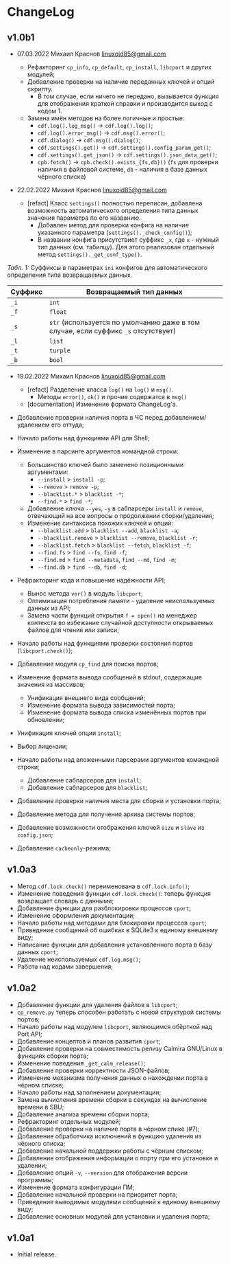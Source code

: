 # ChangeLog

## v1.0b1

* 07.03.2022 Михаил Краснов <linuxoid85@gmail.com>
    * Рефакторинг `cp_info`, `cp_default`, `cp_install`, `libcport` и других модулей;
    * Добавление проверки на наличие переданных ключей и опций скрипту.
        - В том случае, если ничего не передано, вызывается функция для отображения краткой справки и производится выход с кодом 1.
    * Замена имён методов на более логичные и простые:
        - `cdf.log().log_msg()` -> `cdf.log().log()`;
        - `cdf.log().error_msg()` -> `cdf.msg().error()`;
        - `cdf.dialog()` -> `cdf.msg().dialog()`;
        - `cdf.settings().get()` -> `cdf.settings().config_param_get()`;
        - `cdf.settings().get_json()` -> `cdf.settings().json_data_get()`;
        - `cpb.fetch()` -> `cpb.check().exists_{fs,db}()` (`fs` для проверки наличия в файловой системе, `db` - наличия в базе данных чёрного списка)

* 22.02.2022 Михаил Краснов <linuxoid85@gmail.com>
    * [refact] Класс `settings()` полностью переписан, добавлена возможность автоматического определения типа данных значения параметра по его названию.
        * Добавлен метод для проверки конфига на наличие указанного параметра (`settings()._check_config()`);
        * В названии конфига присутствиет суффикс `_x`, где `x` - нужный тип данных (см. табилцу). Для этого реализован отдельный метод `settings()._get_conf_type()`.

*Табл. 1:* Суффиксы в параметрах `ini` конфигов для автоматического определения типа возвращаемых данных.

| Суффикс | Возвращаемый тип данных |
|---------|-------------------------|
| `_i` | `int`    |
| `_f` | `float`  |
| `_s` | `str` (используется по умолчанию даже в том случае, если суффикс `_s` отсутствует) |
| `_l` | `list`   |
| `_t` | `turple` |
| `_b` | `bool`   |

* 19.02.2022 Михаил Краснов <linuxoid85@gmail.com>
    * [refact] Разделение класса `log()` на `log()` и `msg()`.
        * Методы `error()`, `ok()` и прочие содержатся в `msg()`
    * [documentation] Изменение формата ChangeLog'a.
    
* Добавление проверки наличия порта в ЧС перед добавлением/удалением его оттуда;
* Начало работы над функциями API для Shell;
* Изменение в парсинге аргументов командной строки:
    * Большинство ключей было заменено позиционными аргументами:
        * `--install` > `install -p`;
        * `--remove` > `remove -p`;
        * `--blacklist.*` > `blacklist -*`;
        * `--find.*` > `find -*`;
    * Добавление ключа `--yes`, `-y` в сабпарсеры `install` и `remove`, отвечающий на все вопросы о продолжении сборки/удаления;
    * Изменение синтаксиса похожих ключей и опций:
        * `--blacklist.add` > `blacklist --add`, `blacklist -a`;
        * `--blacklist.remove` > `blacklist --remove`, `blacklist -r`;
        * `--blacklist.fetch` > `blacklist --fetch`, `blacklist -f`;
        * `--find.fs` > `find --fs`, `find -f`;
        * `--find.md` > `find --metadata`, `find --md`, `find -m`;
        * `--find.db` > `find --db`, `find -d`;
* Рефракторинг кода и повышение надёжности API;
    * Вынос метода `ver()` в модуль `libcport`;
    * Оптимизация потребления памяти - удаление неиспользуемых данных из API;
    * Замена части функций открытия `f = open()` на менеджер контекста во избежание случайной доступности открываемых файлов для чтения или записи;
* Начало работы над функциями проверки состояния портов (`libcport.check()`);
* Добавление модуля `cp_find` для поиска портов;
* Изменение формата вывода сообщений в stdout, содержащие значения из массивов;
    * Унификация внешнего вида сообщений;
    * Изменение формата вывода зависимостей порта;
    * Изменение формата вывода списка изменённых портов при обновлении;
* Унификация ключей опции `install`;
* Выбор лицензии;
* Начало работы над вложенными парсерами аргументов командной строки;
    * Добавление сабпарсеров для `install`;
    * Добавление сабпарсеров для `blacklist`;
* Добавление проверки наличия места для сборки и установки порта;
* Добавление метода для получения архива системы портов;
* Добавление возможности отображения ключей `size` и `slave` из `config.json`;
* Добавление `cacheonly`-режима;

## v1.0a3

* Метод `cdf.lock.check()` переименована в `cdf.lock.info()`;
* Изменение поведения функции `cdf.lock.check()`: теперь функция возвращает словарь с данными;
* Добавление функции для разблокировки процессов `cport`;
* Изменение оформления документации;
* Начало работы над методами для блокировки процессов `cport`;
* Приведение сообщений об ошибках в SQLite3 к единому внешнему виду;
* Написание функции для добавления установленного порта в базу данных `cport`;
* Удаление неиспользуемых `cdf.log.msg()`;
* Работа над кодами завершения;

## v1.0a2

* Добавление функции для удаления файлов в `libcport`;
* `cp_remove.py` теперь способен работать с новой структурой системы портов;
* Начало работы над модулем `libcport`, являющимся обёрткой над Port API;
* Добавление концептов и планов развития `cport`;
* Добавление проверки на совместимость релизу Calmira GNU/Linux в функциях сборки порта;
* Изменение поведения `_get_calm_release()`;
* Добавление проверки корректности JSON-файлов;
* Изменение механизма получения данных о нахождении порта в чёрном списке;
* Начало работы над заполнением документации;
* Замена вычисления времени сборки в секундах на вычисление времени в SBU;
* Добавление анализа времени сборки порта;
* Рефракторинг отдельных модулей;
* Добавление проверки на наличие порта в чёрном спике (#7);
* Добавление обработчика исключений в функцию удаления из чёрного списка;
* Добавление начальной поддержки работы с чёрным списком;
* Добавление отображения информации о порту при его установке и удалении;
* Добавление опций `-v`, `--version` для отображения версии программы;
* Изменение формата конфигурации ПМ;
* Добавление начальной проверки на приоритет порта;
* Приведение выводимых модулями сообщений к единому внешнему виду;
* Добавление основных модулей для установки и удаления порта;

## v1.0a1

* Initial release.